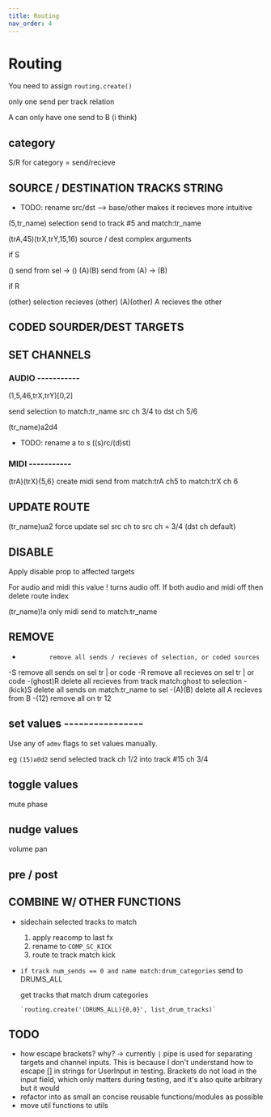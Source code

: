```yaml
---
title: Routing
nav_order: 4
---
```


# Routing

You need to assign `routing.create()`

only one send per track relation

A can only have one send to B (i think)

## category ##################################################

S/R for category = send/recieve

## SOURCE / DESTINATION TRACKS STRING ##################################

- TODO: rename src/dst -->  base/other
    makes it recieves more intuitive


(5,tr_name)               selection send to track #5 and match:tr_name

(trA,45)(trX,trY,15,16)   source / dest complex arguments


if S

()        send from sel -> ()
(A)(B)    send from (A) -> (B)

if R

(other)        selection recieves (other)
(A)(other)    A recieves the other

## CODED SOURDER/DEST TARGETS ##################################

## SET CHANNELS ################################################

### AUDIO -----------


(1,5,46,trX,trY)[0,2]

send selection to match:tr_name src ch 3/4 to dst ch 5/6

(tr_name)a2d4

- TODO: rename a to s ((s)rc/(d)st)

### MIDI -----------

(trA)(trX){5,6}   create midi send from match:trA ch5 to match:trX ch 6

## UPDATE ROUTE ###############################################

(tr_name)ua2      force update sel src ch to src ch = 3/4 (dst ch default)

## DISABLE ###################################################

Apply disable prop to affected targets

For audio and midi this value ! turns audio off. If both audio and midi off
then delete route index

(tr_name)!a     only midi send to match:tr_name

## REMOVE ####################################################

-             remove all sends / recieves of selection, or coded sources
-S            remove all sends on sel tr | or code
-R            remove all recieves on sel tr | or code
-(ghost)R     delete all recieves from track match:ghost to selection
-(kick)S      delete all sends on match:tr_name to sel
-(A)(B)       delete all A recieves from B
-(12)           remove all on tr 12


## set values ----------------

Use any of `admv` flags to set values manually.

eg `(15)a0d2` send selected track ch 1/2 into track #15 ch 3/4

## toggle values

mute
phase

## nudge values ###############################################

volume
pan

## pre / post ##################################################


## COMBINE W/ OTHER FUNCTIONS ##################################

- sidechain selected tracks to match

    1. apply reacomp to last fx
    2. rename to `COMP_SC_KICK`
    3. route to track match kick

- `if track num_sends == 0 and name match:drum_categories` send to DRUMS_ALL

    get tracks that match drum categories
    
      `routing.create('(DRUMS_ALL){0,0}', list_drum_tracks)`


## TODO

- how escape brackets?
    why? -> currently `|` pipe is used for separating targets and channel inputs.
    This is because I don't understand how to escape [] in strings for UserInput in
    testing. Brackets do not load in the input field, which only matters during testing,
    and it's also quite arbitrary but it would
- refactor into as small an concise reusable functions/modules as possible
- move util functions to utils
